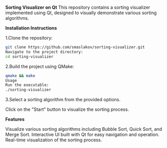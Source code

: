 **Sorting Visualizer on Qt**
This repository contains a sorting visualizer implemented using Qt, designed to visually demonstrate various sorting algorithms.

**Installation Instructions**

1.Clone the repository:
```sh
git clone https://github.com/smaslakov/sorting-visualizer.git
Navigate to the project directory:
cd sorting-visualizer
```

2.Build the project using QMake:

```sh
qmake && make
Usage
Run the executable:
./sorting-visualizer
```

3.Select a sorting algorithm from the provided options.

Click on the "Start" button to visualize the sorting process.

**Features**

Visualize various sorting algorithms including Bubble Sort, Quick Sort, and Merge Sort.
Interactive UI built with Qt for easy navigation and operation.
Real-time visualization of the sorting process.
